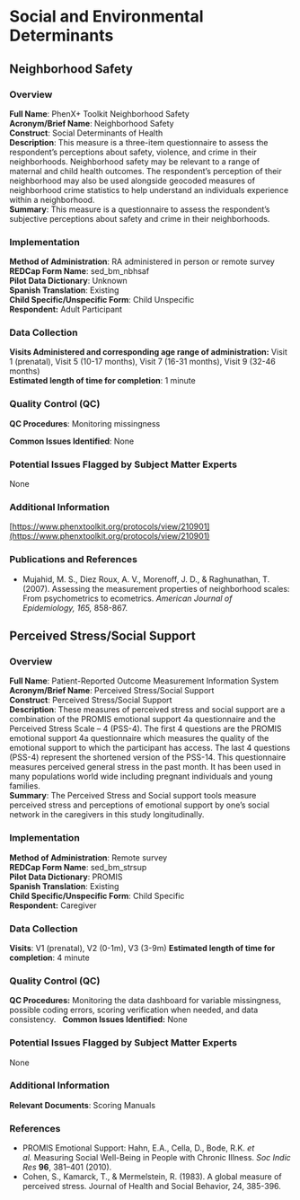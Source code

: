 # Social and Environmental Determinants

## Neighborhood Safety
### Overview
**Full Name**: PhenX+ Toolkit Neighborhood Safety  
**Acronym/Brief Name**: Neighborhood Safety  
**Construct**:  Social Determinants of Health  
**Description**: This measure is a three-item questionnaire to assess the respondent’s perceptions about safety, violence, and crime in their neighborhoods. Neighborhood safety may be relevant to a range of maternal and child health outcomes. The respondent’s perception of their neighborhood may also be used alongside geocoded measures of neighborhood crime statistics to help understand an individuals experience within a neighborhood.   
**Summary**: This measure is a questionnaire to assess the respondent’s subjective perceptions about safety and crime in their neighborhoods. 

### Implementation 
**Method of Administration**: RA administered in person or remote survey  
**REDCap Form Name**: sed\_bm\_nbhsaf  
**Pilot Data Dictionary**: Unknown  
**Spanish Translation**: Existing  
**Child Specific/Unspecific Form**: Child Unspecific  
**Respondent:** Adult Participant

### Data Collection
**Visits Administered and corresponding age range of administration:** Visit 1 (prenatal), Visit 5 (10-17 months), Visit 7 (16-31 months), Visit 9 (32-46 months)    
**Estimated length of time for completion**: 1 minute

### Quality Control (QC) 
**QC Procedures**: Monitoring missingness 

**Common Issues Identified**: None

### Potential Issues Flagged by Subject Matter Experts
None

### Additional Information
[https://www.phenxtoolkit.org/protocols/view/210901](https://www.phenxtoolkit.org/protocols/view/210901) 

### Publications and References
 * Mujahid, M. S., Diez Roux, A. V., Morenoff, J. D., & Raghunathan, T. (2007). Assessing the measurement properties of neighborhood scales: From psychometrics to ecometrics. *American Journal of Epidemiology,* *165,* 858-867.

## Perceived Stress/Social Support 
### Overview
**Full Name**: Patient-Reported Outcome Measurement Information System
**Acronym/Brief Name**: Perceived Stress/Social Support  
**Construct**: Perceived Stress/Social Support  
**Description**: These measures of perceived stress and social support are a combination of the PROMIS emotional support 4a questionnaire and the Perceived Stress Scale – 4 (PSS-4). The first 4 questions are the PROMIS emotional support 4a questionnaire which measures the quality of the emotional support to which the participant has access. The last 4 questions (PSS-4) represent the shortened version of the PSS-14. This questionnaire measures perceived general stress in the past month. It has been used in many populations world wide including pregnant individuals and young families.  
**Summary**: The Perceived Stress and Social support tools measure perceived stress and perceptions of emotional support by one’s social network in the caregivers in this study longitudinally. 

### Implementation 
**Method of Administration**: Remote survey  
**REDCap Form Name**: sed\_bm\_strsup  
**Pilot Data Dictionary**: PROMIS  
**Spanish Translation**: Existing  
**Child Specific/Unspecific Form**: Child Specific  
**Respondent:** Caregiver

### Data Collection
**Visits**: V1 (prenatal), V2 (0-1m), V3 (3-9m) 
**Estimated length of time for completion**: 4 minute

### Quality Control (QC) 
**QC Procedures:** Monitoring the data dashboard for variable missingness, possible coding errors, scoring verification when needed, and data consistency.  
**Common Issues Identified:** None

### Potential Issues Flagged by Subject Matter Experts
None

### Additional Information
**Relevant Documents**: Scoring Manuals  

### References
  * PROMIS Emotional Support: Hahn, E.A., Cella, D., Bode, R.K. *et al.* Measuring Social Well-Being in People with Chronic Illness. *Soc Indic Res* **96**, 381–401 (2010).   
  * Cohen, S., Kamarck, T., & Mermelstein, R. (1983). A global measure of perceived stress. Journal of Health and Social Behavior, 24, 385-396.
